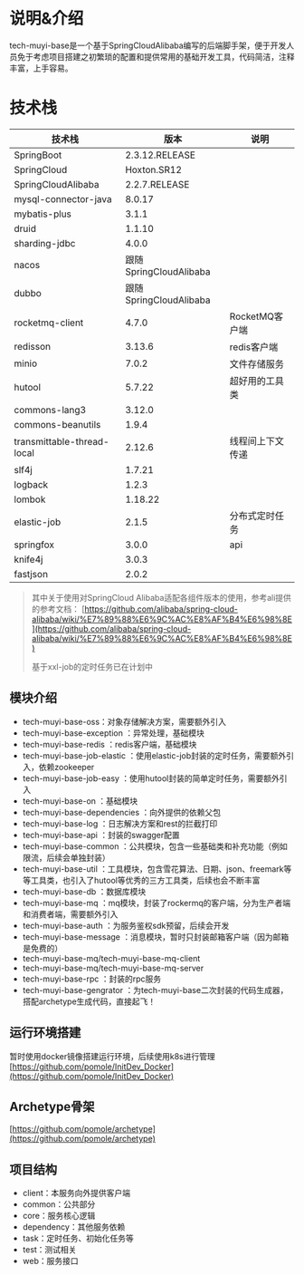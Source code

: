# 说明&介绍

tech-muyi-base是一个基于SpringCloudAlibaba编写的后端脚手架，便于开发人员免于考虑项目搭建之初繁琐的配置和提供常用的基础开发工具，代码简洁，注释丰富，上手容易。

# 技术栈

| 技术栈                     | 版本                   | 说明             |
| -------------------------- | ---------------------- | ---------------- |
| SpringBoot                 | 2.3.12.RELEASE         |                  |
| SpringCloud                | Hoxton.SR12            |                  |
| SpringCloudAlibaba         | 2.2.7.RELEASE          |                  |
| mysql-connector-java       | 8.0.17                 |                  |
| mybatis-plus               | 3.1.1                  |                  |
| druid                      | 1.1.10                 |                  |
| sharding-jdbc              | 4.0.0                  |                  |
| nacos                      | 跟随SpringCloudAlibaba |                  |
| dubbo                      | 跟随SpringCloudAlibaba |                  |
| rocketmq-client            | 4.7.0                  | RocketMQ客户端   |
| redisson                   | 3.13.6                 | redis客户端      |
| minio                      | 7.0.2                  | 文件存储服务     |
| hutool                     | 5.7.22                 | 超好用的工具类   |
| commons-lang3              | 3.12.0                 |                  |
| commons-beanutils          | 1.9.4                  |                  |
| transmittable-thread-local | 2.12.6                 | 线程间上下文传递 |
| slf4j                      | 1.7.21                 |                  |
| logback                    | 1.2.3                  |                  |
| lombok                     | 1.18.22                |                  |
| elastic-job                | 2.1.5                  | 分布式定时任务   |
| springfox                  | 3.0.0                  | api              |
| knife4j                    | 3.0.3                  |                  |
| fastjson                   | 2.0.2                  |                  |

> 其中关于使用对SpringCloud Alibaba适配各组件版本的使用，参考ali提供的参考文档：
> [https://github.com/alibaba/spring-cloud-alibaba/wiki/%E7%89%88%E6%9C%AC%E8%AF%B4%E6%98%8E](https://github.com/alibaba/spring-cloud-alibaba/wiki/%E7%89%88%E6%9C%AC%E8%AF%B4%E6%98%8E)
> 
> 基于xxl-job的定时任务已在计划中


## 模块介绍

-  tech-muyi-base-oss：对象存储解决方案，需要额外引入
-  tech-muyi-base-exception ：异常处理，基础模块
-  tech-muyi-base-redis ：redis客户端，基础模块
-  tech-muyi-base-job-elastic ：使用elastic-job封装的定时任务，需要额外引入，依赖zookeeper
-  tech-muyi-base-job-easy ：使用hutool封装的简单定时任务，需要额外引入
-  tech-muyi-base-on ：基础模块
-  tech-muyi-base-dependencies ：向外提供的依赖父包
-  tech-muyi-base-log ：日志解决方案和rest的拦截打印
-  tech-muyi-base-api ：封装的swagger配置
-  tech-muyi-base-common ：公共模块，包含一些基础类和补充功能（例如限流，后续会单独封装）
-  tech-muyi-base-util ：工具模块，包含雪花算法、日期、json、freemark等等工具类，也引入了hutool等优秀的三方工具类，后续也会不断丰富
-  tech-muyi-base-db ：数据库模块
-  tech-muyi-base-mq ：mq模块，封装了rockermq的客户端，分为生产者端和消费者端，需要额外引入
-  tech-muyi-base-auth ：为服务鉴权sdk预留，后续会开发
-  tech-muyi-base-message ：消息模块，暂时只封装邮箱客户端（因为邮箱是免费的）
-  tech-muyi-base-mq/tech-muyi-base-mq-client
-  tech-muyi-base-mq/tech-muyi-base-mq-server
-  tech-muyi-base-rpc ：封装的rpc服务
-  tech-muyi-base-gengrator ：为tech-muyi-base二次封装的代码生成器，搭配archetype生成代码，直接起飞！

## 运行环境搭建

暂时使用docker镜像搭建运行环境，后续使用k8s进行管理
[https://github.com/pomole/InitDev_Docker](https://github.com/pomole/InitDev_Docker)

## Archetype骨架

[https://github.com/pomole/archetype](https://github.com/pomole/archetype)

## 项目结构

- client：本服务向外提供客户端
- common：公共部分
- core：服务核心逻辑
- dependency：其他服务依赖
- task：定时任务、初始化任务等
- test：测试相关
- web：服务接口

